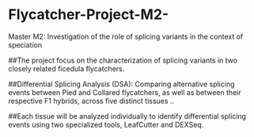 # Flycatcher-Project-M2-
Master M2: Investigation of the role of splicing variants in the context of speciation

##The project focus on the characterization of splicing variants in two closely related ficedula flycatchers.

##Differential Splicing Analysis (DSA): Comparing alternative splicing events between Pied and Collared flycatchers, as well as between their respective F1 hybrids, across five distinct tissues .. 

##Each tissue will be analyzed individually to identify differential splicing events using two specialized tools, LeafCutter and DEXSeq. 
